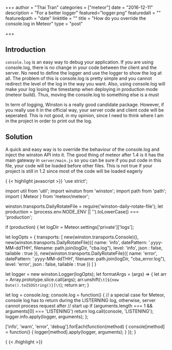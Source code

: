 +++
author = "Thai Tran"
categories = ["meteor"]
date = "2016-12-11"
description = "For a better logger"
featured="logger.png"
featuredalt = ""
featuredpath = "date"
linktitle = ""
title = "How do you override the console.log in Meteor"
type = "post"

+++

## Introduction

`console.log` is an easy way to debug your application. If you are using console.log, there is no change in your code between the client and the server. No need to define the logger and use the logger to show the log at all. The problem of this is console.log is pretty simple and you cannot redirect the level of the log in the way you want. Also, using console.log will make your log losing the timestamp when deploying in production mode (meteor build). Thus, moving the console.log to something else is a must

In term of logging, Winston is a really good candidate package. However, if you really use it in the official way, your server code and client code will be seperated. This is not good, in my opinion, since I need to think where I am in the project in order to print out the log.

## Solution

A quick and easy way is to override the behaviour of the console.log and inject the winston API into it. The good thing of meteor after 1.4 is it has the main gateway in `server/main.js` so you can be sure if you put code in this file, your code will be loaded before other files. This is not true if your project is still in 1.2 since most of the code will be loaded eagerly

{ {< highlight javascript >}}
'use strict';

import util from 'util';
import winston from 'winston';
import path from 'path';
import { Meteor } from 'meteor/meteor';

winston.transports.DailyRotateFile = require('winston-daily-rotate-file');
let production = (process.env.NODE_ENV || '').toLowerCase() === 'production';

if (production) {
  let logDir = Meteor.settings['private']['logs'];

  let logOpts = {
    transports: [
      new(winston.transports.Console)(),
      new(winston.transports.DailyRotateFile)({
        name: 'info',
        datePattern: '.yyyy-MM-ddTHH',
        filename: path.join(logDir, "cba.log"),
        level: 'info',
        json : false,
        tailable : true
      }),
      new(winston.transports.DailyRotateFile)({
        name: 'error',
        datePattern: '.yyyy-MM-ddTHH',
        filename: path.join(logDir, "cba_error.log"),
        level: 'error',
        json : false,
        tailable : true
      })
    ]
  }

  let logger = new winston.Logger(logOpts);
  let formatArgs = (args) => {
    let arr = Array.prototype.slice.call(args);
    arr.unshift(`\t[${new Date().toISOString()}]\t`);
    return arr;
  }

  let log = console.log;
  console.log = function() {
    // a special case for Meteor, console log has to return during the LISTERNING log, otherwise, server cannot process request after
    // start up
    if (arguments.length === 1 && arguments[0] === 'LISTENING') return log.call(console, 'LISTENING');
    logger.info.apply(logger, arguments);
  };

  ['info', 'warn', 'error', 'debug'].forEach(function(method) {
    console[method] = function() {
      logger[method].apply(logger, arguments);
    }
  });
}

{ {< /highlight >}}

